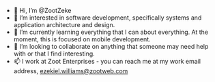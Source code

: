 - 👋 Hi, I’m @ZootZeke
- 👀 I’m interested in software development, specifically systems and application architecture and design.
- 🌱 I’m currently learning everything that I can about everything. At the moment, this is focused on mobile development.
- 💞️ I’m looking to collaborate on anything that someone may need help with or that I find interesting.
- 📫 I work at Zoot Enterprises - you can reach me at my work email address, ezekiel.williams@zootweb.com
